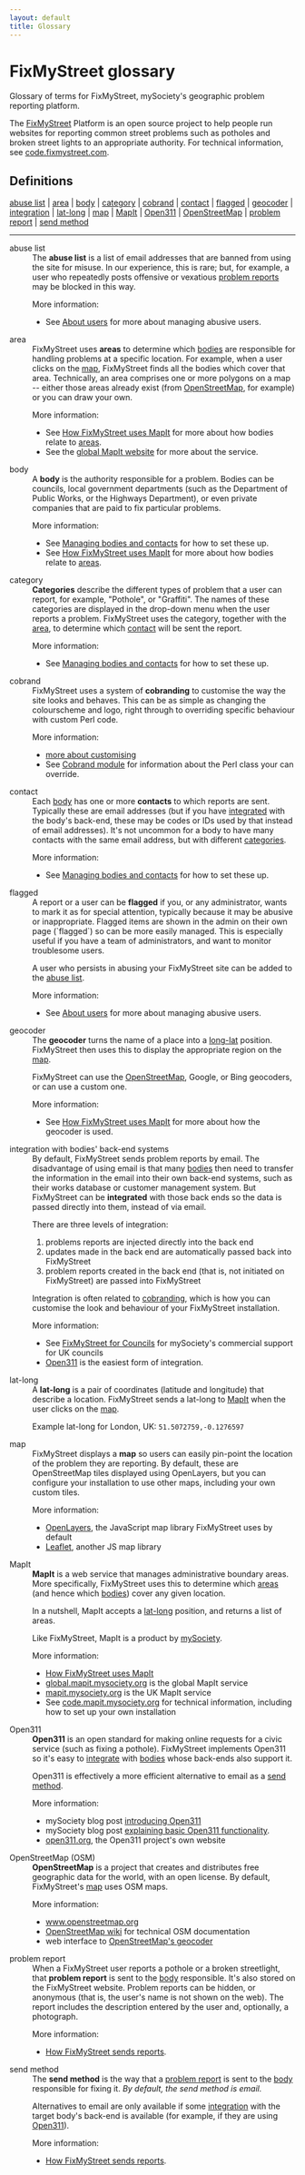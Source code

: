 ```yaml
---
layout: default
title: Glossary
---
```


FixMyStreet glossary
====================

<p class="lead">Glossary of terms for FixMyStreet, mySociety's geographic problem reporting platform.</p>

The [FixMyStreet](http://www.fixmystreet.com/) Platform is an open source project
to help people run websites for reporting common street problems such as
potholes and broken street lights to an appropriate authority. For technical
information, see [code.fixmystreet.com](http://code.fixmystreet.com).

Definitions
-----------

[abuse list](#abuse-list) |
[area](#area) |
[body](#body) |
[category](#category) |
[cobrand](#cobrand) |
[contact](#contact) |
[flagged](#flagged) |
[geocoder](#geocoder) |
[integration](#integration) |
[lat-long](#latlong) |
[map](#map) |
[MapIt](#mapit) |
[Open311](#open311) |
[OpenStreetMap](#osm) |
[problem report](#report) |
[send method](#send-method)

---

<dl class="glossary">

<!--
  <dt>
    <a name="example">example</a>
  </dt>
  <dd>
    An <strong>example</strong> is something that is explained here.
    <div class="more-info">
      <p>More information:</p>
      <ul>
        <li>
          See <a href="customising/fms_and_mapit">how FixMyStreet uses MapIt</a> for more about examples.
        </li>
      </ul>
    </div>
  </dd>
-->
  <dt>
    <a name="abuse-list">abuse list</a>
  </dt>
  <dd>
    The <strong>abuse list</strong> is a list of email addresses that are banned from using the site
    for misuse. In our experience, this is rare; but, for example, a user who repeatedly posts offensive or vexatious
    <a href="#report" class="glossary">problem reports</a> may be blocked in this way.
    <div class="more-info">
      <p>More information:</p>
      <ul>
        <li>
          See <a href="/running/users">About users</a> for more about managing abusive users.
        </li>
      </ul>
    </div>
  </dd>
  
  
  <dt>
    <a name="area">area</a>
  </dt>
  <dd>
    FixMyStreet uses <strong>areas</strong> to determine which <a href="#body" class="glossary">bodies</a> are responsible for handling
    problems at a specific location. For example, when a user clicks on the <a href="#map" class="glossary">map</a>, FixMyStreet
    finds all the bodies which cover that area.  Technically, an area comprises one or more polygons on a map --
    either those areas already exist (from <a href="#osm" class="glossary">OpenStreetMap</a>, for example) or you can draw your own.
    <div class="more-info">
      <p>More information:</p>
      <ul>
        <li>
          See <a href="/customising/fms_and_mapit">How FixMyStreet uses MapIt</a> for more about how bodies relate to
          <a href="#area" class="glossary">areas</a>.
        </li>
        <li>
          See the <a href="http://global.mapit.mysociety.org">global MapIt website</a> for more about the service.
        </li>
      </ul>
    </div>
  </dd>
  
  <dt>
    <a name="body">body</a>
  </dt>
  <dd>
    A <strong>body</strong> is the authority responsible for a problem. Bodies can be councils, local government
    departments (such as the Department of Public Works, or the Highways Department), or even private companies
    that are paid to fix particular problems.
    <div class="more-info">
      <p>More information:</p>
      <ul>
        <li>
          See <a href="/running/bodies_and_contacts">Managing bodies and contacts</a> for how to set
          these up.
        </li>
        <li>
          See <a href="/customising/fms_and_mapit">How FixMyStreet uses MapIt</a> for more about how bodies relate
          to <a href="#area" class="glossary">areas</a>.
        </li>
      </ul>
    </div>
  </dd>

  <dt>
    <a name="category">category</a>
  </dt>
  <dd>
    <strong>Categories</strong> describe the different types of problem that a user can report, for example,
    "Pothole", or "Graffiti". The names of these categories are displayed in the drop-down menu 
    when the user reports a problem. FixMyStreet uses the category, together with the 
    <a href="#area" class="glossary">area</a>, to determine which <a href="#contact" class="glossary">contact</a>
    will be sent the report.
    <div class="more-info">
      <p>More information:</p>
      <ul>
        <li>
          See <a href="/running/bodies_and_contacts">Managing bodies and contacts</a> for how to set
          these up.
        </li>
      </ul>
    </div>
  </dd>

  <dt>
    <a name="cobrand">cobrand</a>
  </dt>
  <dd>
    FixMyStreet uses a system of <strong>cobranding</strong> to customise the way the site looks and behaves.
    This can be as simple as changing the colourscheme and logo, right through to overriding specific
    behaviour with custom Perl code.
    <div class="more-info">
      <p>More information:</p>
      <ul>
        <li>
          <a href="/customising">more about customising</a>
        </li>
        <li>
          See <a href="/customising/cobrand-module">Cobrand module</a> for information about the Perl class your
          can override.
        </li>
      </ul>
    </div>
  </dd>
  
  <dt>
    <a name="contact">contact</a>
  </dt>
  <dd>
    Each <a href="#body" class="glossary">body</a> has one or more <strong>contacts</strong> to which reports are
    sent. Typically these are email addresses (but if you have <a href="#integration" class="glossary">integrated</a>
    with the body's back-end, these may be codes or IDs used by that instead of email addresses). It's not uncommon
    for a body to have many contacts with the same email address, but with different 
    <a href="#category" class="glossary">categories</a>. 
    <div class="more-info">
      <p>More information:</p>
      <ul>
        <li>
          See <a href="/running/bodies_and_contacts">Managing bodies and contacts</a> for how to set
          these up.
        </li>
      </ul>
    </div>
  </dd>

  <dt>
    <a name="flagged">flagged</a>
  </dt>
  <dd>
    A report or a user can be <strong>flagged</strong> if you, or any administrator, wants to mark it as
    for special attention, typically because it may be abusive or inappropriate. Flagged items are shown
    in the admin on their own page (`flagged`) so can be more easily managed. This is especially useful if
    you have a team of administrators, and want to monitor troublesome users.
    <p>
      A user who persists in abusing your FixMyStreet site can be added to the <a href="#abuse-list" class="glossary">abuse
      list</a>.
    </p>
    <div class="more-info">
      <p>More information:</p>
      <ul>
        <li>
          See <a href="/running/users">About users</a> for more about managing abusive users.
        </li>
      </ul>
    </div>
  </dd>

  <dt>
    <a name="geocoder">geocoder</a>
  </dt>
  <dd>
    The <strong>geocoder</strong> turns the name of a place into a <a href="#long-lat" style="glossary">long-lat</a> position.
    FixMyStreet then uses this to display the appropriate region on the <a href="#map" class="glossary">map</a>.
    <p>
      FixMyStreet can use the <a href="#osm" class="glossary">OpenStreetMap</a>, Google, or Bing geocoders, or can
      use a custom one.
    </p>
    <div class="more-info">
      <p>More information:</p>
      <ul>
        <li>
          See <a href="/customising/fms_and_mapit">How FixMyStreet uses MapIt</a> for more about how the geocoder is used.
        </li>
      </ul>
    </div>
  </dd>
  
  <dt>
    <a name="integration">integration</a> with bodies' back-end systems
  </dt>
  <dd>
    By default, FixMyStreet sends problem reports by email. The disadvantage of using email is that many
    <a href="#body" class="glossary">bodies</a> then need to transfer the information in the email into 
    their own back-end systems, such as their works database or customer management system. But 
    FixMyStreet can be <strong>integrated</strong> with those back ends so the data is passed directly
    into them, instead of via email.
    <p>
      There are three levels of integration:
    </p>
    <ol>
      <li>problems reports are injected directly into the back end</li>
      <li>updates made in the back end are automatically passed back into FixMyStreet</li>
      <li>problem reports created in the back end (that is, not initiated on FixMyStreet) are passed into FixMyStreet</li>
    </ol>
    <p>
      Integration is often related to <a href="#cobrand" class="glossary">cobranding</a>, which is how you can customise the look
      and behaviour of your FixMyStreet installation.
    </p>
    <div class="more-info">
      <p>More information:</p>
      <ul>
        <li>
          See <a href="http://www.mysociety.org/for-councils/fixmystreet/">FixMyStreet for Councils</a> for 
          mySociety's commercial support for UK councils
        </li>
        <li>
          <a href="#open311" class="glossary">Open311</a> is the easiest form of integration.
        </li>
      </ul>
    </div>
  </dd>
  
  <dt>
    <a name="latlong">lat-long</a>
  </dt>
  <dd>
    A <strong>lat-long</strong> is a pair of coordinates (latitude and longitude) that describe a location.
    FixMyStreet sends a lat-long to <a href="#mapit" class="glossary">MapIt</a> when the user clicks on
    the <a href="#map" class="glossary">map</a>.
    <p>
      Example lat-long for London, UK: <code>51.5072759,-0.1276597</code> 
    </p>
  </dd>
  
  <dt>
    <a name="map">map</a>
  </dt>
  <dd>
    FixMyStreet displays a <strong>map</strong> so users can easily pin-point the location of the problem
    they are reporting. By default, these are OpenStreetMap tiles displayed using OpenLayers, but you can 
    configure your installation to use other maps, including your own custom tiles.
    <div class="more-info">
      <p>More information:</p>
      <ul>
        <li>
          <a href="http://openlayers.org">OpenLayers</a>, the JavaScript map library FixMyStreet uses by default
        </li>
        <li>
          <a href="http://leafletjs.com">Leaflet</a>, another JS map library
        </li>
      </ul>
    </div>
  </dd>

  <dt>
    <a name="mapit">MapIt</a>
  </dt>
  <dd>
    <strong>MapIt</strong> is a web service that manages administrative boundary areas. More specifically,
    FixMyStreet uses this to determine which <a href="#area" class="glossary">areas</a> (and hence which
    <a href="#body" class="glossary">bodies</a>) cover any given location.
    <p>
      In a nutshell, MapIt accepts a <a href="#latlong" class="glossary">lat-long</a> position, and returns a list of areas.
    </p>
    <p>
      Like FixMyStreet, MapIt is a product by <a href="http://www.mysociety.org">mySociety</a>.
    </p>
    <div class="more-info">
      <p>More information:</p>
      <ul>
        <li>
          <a href="/customising/fms_and_mapit">How FixMyStreet uses MapIt</a>
        </li>
        <li>
          <a href="http://global.mapit.mysociety.org">global.mapit.mysociety.org</a> is the global MapIt service
        </li>
        <li>
          <a href="http://mapit.mysociety.org">mapit.mysociety.org</a> is the UK MapIt service
        </li>
        <li>
          See <a href="http://code.mapit.mysociety.org">code.mapit.mysociety.org</a> for technical information,
          including how to set up your own installation
        </li>
      </ul>
    </div>
  </dd>
  
  <dt>
    <a name="open311">Open311</a>
  </dt>
  <dd>
    <strong>Open311</strong> is an open standard for making online requests for a civic service (such as
    fixing a pothole). FixMyStreet implements Open311 so it's easy to <a href="#integration" class="glossary">integrate</a>
    with <a href="#body" class="glossary">bodies</a> whose back-ends also support it.
    <p>
      Open311 is effectively a more efficient alternative to email as a <a href="#send-method" class="glossary">send method</a>.
    </p>
    <div class="more-info">
      <p>More information:</p>
      <ul>
        <li>
          mySociety blog post <a href="http://www.mysociety.org/2013/01/10/open311-introduced/">introducing Open311</a>
        </li>
        <li>
          mySociety blog post <a href="http://www.mysociety.org/2013/01/17/open311-explained//">explaining basic Open311 functionality</a>.
        </li>
        <li>
         <a href="http://www.open311.org">open311.org</a>, the Open311 project's own website
        </li>
      </ul>
    </div>
  </dd>

  <dt>
    <a name="osm">OpenStreetMap (OSM)</a>
  </dt>
  <dd>
    <strong>OpenStreetMap</strong> is a project that creates and distributes free geographic data for the world, with
    an open license. By default, FixMyStreet's <a href="#map" class="glossary">map</a> uses OSM maps.
    <div class="more-info">
      <p>More information:</p>
      <ul>
        <li>
          <a href="http://www.openstreetmap.org">www.openstreetmap.org</a>
        </li>
        <li>
          <a href="http://wiki.openstreetmap.org/wiki/Main_Page">OpenStreetMap wiki</a> for technical OSM documentation
        </li>
        <li>
          web interface to <a href="http://nominatim.openstreetmap.org">OpenStreetMap's geocoder</a>
        </li>
      </ul>
    </div>
  </dd>
  
  <dt>
    <a name="report">problem report</a>
  </dt>
  <dd>
    When a FixMyStreet user reports a pothole or a broken streetlight, that <strong>problem report</strong> 
    is sent to the <a href="#body" class="glossary">body</a> responsible. It's also stored on the 
    FixMyStreet website. Problem reports can be hidden, or anonymous (that is, the user's name is not
    shown on the web). The report includes the description entered by the user and, optionally, a photograph.
    <div class="more-info">
      <p>More information:</p>
      <ul>
        <li>
          <a href="/customising/send_reports">How FixMyStreet sends reports</a>.
        </li>
      </ul>
    </div>
  </dd>  
  
  <dt>
    <a name="send-method">send method</a>
  </dt>
  <dd>
    The <strong>send method</strong> is the way that a <a href="#report" class="glossary">problem report</a> is sent
    to the <a href="#body" class="glossary">body</a> responsible for fixing it. <em>By default, the send method is email.</em>
    <p>
      Alternatives to email are only available if some <a href="#integration" class="glossary">integration</a> with
      the target body's back-end is available (for example, if they are using <a href="#open311" class="glossary">Open311</a>).
    </p>
    <div class="more-info">
      <p>More information:</p>
      <ul>
        <li>
          <a href="/customising/send_reports">How FixMyStreet sends reports</a>.
        </li>
      </ul>
    </div>
  </dd>
  
</dl>